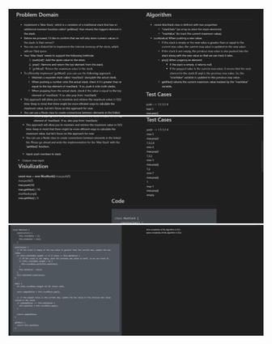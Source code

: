 ![img](<../Assests/Screenshot 2023-07-10 131228(1).png>)
![img](<../Assests/Screenshot 2023-07-23 214628(2).png>)
![img](<../Assests/Screenshot 2023-07-23 214704(3).png>)